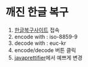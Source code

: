 # 깨진 한글 복구
  1. [한글복구사이트](http://string-functions.com/encodedecode.aspx) 접속
  2. encode with : iso-8859-9 
  3. decode with : euc-kr
  4. encode/decode 버튼 클릭    
  5. [javaprettifier](]https://codebeautify.org/javaviewer)에서 예쁘게 변경